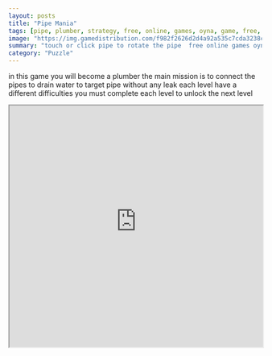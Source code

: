 ```yaml
---
layout: posts
title: "Pipe Mania"
tags: [pipe, plumber, strategy, free, online, games, oyna, game, free, games, play, play, games]
image: "https://img.gamedistribution.com/f982f2626d2d4a92a535c7cda3238c65-512x384.jpeg"
summary: "touch or click pipe to rotate the pipe  free online games oyna game free games play play games"
category: "Puzzle"
---
```


in this game you will become a plumber the main mission is to connect the pipes to drain water to target pipe without any leak each level have a different difficulties you must complete each level to unlock the next level

<iframe width="100%" height="480px;" src="https://html5.gamedistribution.com/f982f2626d2d4a92a535c7cda3238c65/"></iframe>
